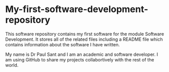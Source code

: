 # My-first-software-development-repository
This software repository contains my first software for the module Software Development. It stores all of the related files including a README file which contains information about the software I have written.

My name is Dr Paul Sant and I am an academic and software developer. I am using GitHub to share my projects collabortively with the rest of the world.
